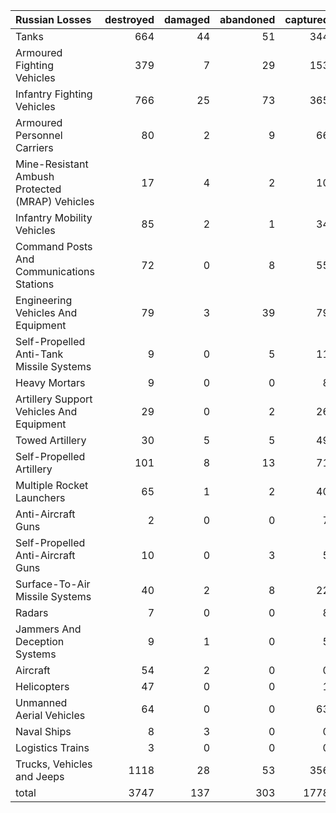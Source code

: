 | Russian Losses                                   |   destroyed |   damaged |   abandoned |   captured |   total |
|:-------------------------------------------------|------------:|----------:|------------:|-----------:|--------:|
| Tanks                                            |         664 |        44 |          51 |        344 |    1103 |
| Armoured Fighting Vehicles                       |         379 |         7 |          29 |        153 |     568 |
| Infantry Fighting Vehicles                       |         766 |        25 |          73 |        365 |    1229 |
| Armoured Personnel Carriers                      |          80 |         2 |           9 |         66 |     157 |
| Mine-Resistant Ambush Protected  (MRAP) Vehicles |          17 |         4 |           2 |         10 |      33 |
| Infantry Mobility Vehicles                       |          85 |         2 |           1 |         34 |     122 |
| Command Posts And Communications Stations        |          72 |         0 |           8 |         55 |     135 |
| Engineering Vehicles And Equipment               |          79 |         3 |          39 |         79 |     200 |
| Self-Propelled Anti-Tank Missile Systems         |           9 |         0 |           5 |         11 |      25 |
| Heavy Mortars                                    |           9 |         0 |           0 |          8 |      17 |
| Artillery Support Vehicles And Equipment         |          29 |         0 |           2 |         26 |      57 |
| Towed Artillery                                  |          30 |         5 |           5 |         49 |      89 |
| Self-Propelled Artillery                         |         101 |         8 |          13 |         71 |     193 |
| Multiple Rocket Launchers                        |          65 |         1 |           2 |         40 |     108 |
| Anti-Aircraft Guns                               |           2 |         0 |           0 |          7 |       9 |
| Self-Propelled Anti-Aircraft Guns                |          10 |         0 |           3 |          5 |      18 |
| Surface-To-Air Missile Systems                   |          40 |         2 |           8 |         22 |      72 |
| Radars                                           |           7 |         0 |           0 |          8 |      15 |
| Jammers And Deception Systems                    |           9 |         1 |           0 |          5 |      15 |
| Aircraft                                         |          54 |         2 |           0 |          0 |      56 |
| Helicopters                                      |          47 |         0 |           0 |          1 |      48 |
| Unmanned Aerial Vehicles                         |          64 |         0 |           0 |         63 |     127 |
| Naval Ships                                      |           8 |         3 |           0 |          0 |      11 |
| Logistics Trains                                 |           3 |         0 |           0 |          0 |       3 |
| Trucks, Vehicles and Jeeps                       |        1118 |        28 |          53 |        356 |    1555 |
| total                                            |        3747 |       137 |         303 |       1778 |    5965 |